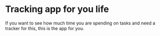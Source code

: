 # Tracking app for you life
If you want to see how much time you are spending on tasks and need a tracker for this, this is the app for you.
